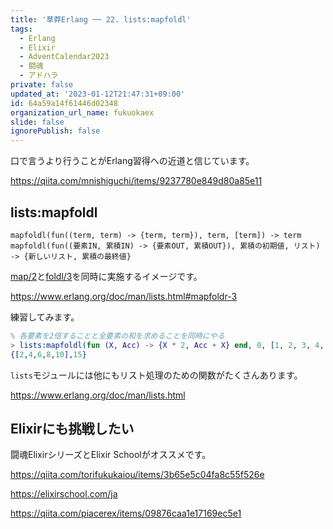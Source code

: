 ```yaml
---
title: '草莽Erlang ── 22. lists:mapfoldl'
tags:
  - Erlang
  - Elixir
  - AdventCalendar2023
  - 闘魂
  - アドハラ
private: false
updated_at: '2023-01-12T21:47:31+09:00'
id: 64a59a14f61446d02348
organization_url_name: fukuokaex
slide: false
ignorePublish: false
---
```

口で言うより行うことがErlang習得への近道と信じています。

https://qiita.com/mnishiguchi/items/9237780e849d80a85e11

## lists:mapfoldl

```
mapfoldl(fun((term, term) -> {term, term}), term, [term]) -> term
mapfoldl(fun((要素IN, 累積IN) -> {要素OUT, 累積OUT}), 累積の初期値, リスト) -> {新しいリスト, 累積の最終値}
```

[map/2](https://www.erlang.org/doc/man/lists.html#map-2)と[foldl/3](https://www.erlang.org/doc/man/lists.html#foldl-3)を同時に実施するイメージです。

https://www.erlang.org/doc/man/lists.html#mapfoldr-3

練習してみます。

```erlang
% 各要素を2倍することと全要素の和を求めることを同時にやる
> lists:mapfoldl(fun (X, Acc) -> {X * 2, Acc + X} end, 0, [1, 2, 3, 4, 5]).
{[2,4,6,8,10],15}
```

`lists`モジュールには他にもリスト処理のための関数がたくさんあります。

https://www.erlang.org/doc/man/lists.html

## Elixirにも挑戦したい

闘魂ElixirシリーズとElixir Schoolがオススメです。

https://qiita.com/torifukukaiou/items/3b65e5c04fa8c55f526e

https://elixirschool.com/ja

https://qiita.com/piacerex/items/09876caa1e17169ec5e1
